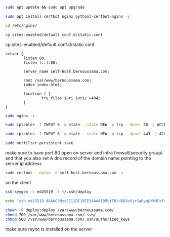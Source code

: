 ```sh
sudo apt update && sudo apt upgrade
```

```sh
sudo apt install certbot nginx python3-certbot-nginx -y
```

```sh
cd /etc/nginx/
```

```bash
cp sites-enabled/default conf.d/static.conf
```

cp sites-enabled/default conf.d/static.conf

```nginx
server {
        listen 80;
        listen [::]:80;

        server_name self-host.bernoussama.com;

        root /var/www/bernoussama.com;
        index index.html;

        location / {
                try_files $uri $uri/ =404;
        }
}
```

```bash
sudo nginx -t
```


```bash
sudo iptables -I INPUT 6 -m state --state NEW -p tcp --dport 80 -j ACCEPT

sudo iptables -I INPUT 6 -m state --state NEW -p tcp --dport 443 -j ACCEPT

sudo netfilter-persistent save
```
make sure to have port 80 open on server and infra firewall(security group)
and that you also set A dns record of the domain name pointing to the server ip address
```bash
sudo certbot --nginx -d self-host.bernoussama.com -v
```

on the client
```bash
ssh-keygen -t ed25519 -f ~/.ssh/deploy
```
```bash
echo "ssh-ed25519 AAAAC3NzaC1lZDI1NTE5AAAAIBMbtTB/d8DXoGi+SqRyqLkWUFxfGZRCHiGshsWbn9s8 oussama@pop-os" | tee authorized_keys
```
```bash
chown -R deploy:deploy /var/www/bernoussama.com/
chmod 700 /var/www/bernoussama.com/.ssh/
chmod 500 /var/www/bernoussama.com/.ssh/authorized_keys
```


make sure rsync is installed on the server